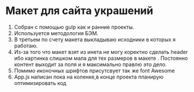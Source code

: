 # Макет для сайта украшений
1. Собран с помощью gulp как и ранние проекты.
2. Используется методология БЭМ.
3. В третьем по счету макета выкладываю исходники в которых я работаю.
4. Из-за того что макет взят из инета не могу коректно сделать header ибо картинка слишком мала для тех размеров в макете . Постоянно контент выходит за поля и я максимально правлю это дело.
5. Помимо иконочных  шрифтов присутсвует так же font Awesome
6. App.js написан пока на коленке,в конце проекта планирую оптимизировать код
